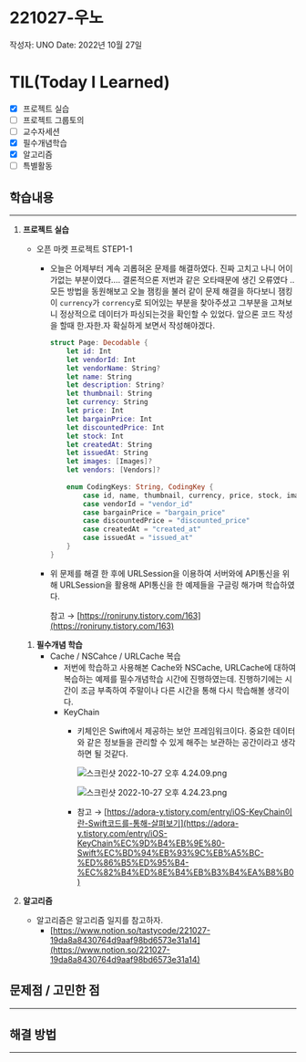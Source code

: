 # 221027-우노

작성자: UNO
Date: 2022년 10월 27일

# TIL(Today I Learned)

- [x]  프로젝트 실습
- [ ]  프로젝트 그룹토의
- [ ]  교수자세션
- [x]  필수개념학습
- [x]  알고리즘
- [ ]  특별활동

## 학습내용

---

1. **프로젝트 실습**
    - 오픈 마켓 프로젝트 STEP1-1
        - 오늘은 어제부터 계속 괴롭혀온 문제를 해결하였다. 진짜 고치고 나니 어이가없는 부분이였다…. 결론적으론 저번과 같은 오타때문에 생긴 오류였다 .. 모든 방법을 동원해보고 오늘 잼킹을 불러 같이 문제 해결을 하다보니 잼킹이 `currency`가 `corrency`로 되어있는 부분을 찾아주셨고 그부분을 고쳐보니 정상적으로 데이터가 파싱되는것을 확인할 수 있었다. 앞으론 코드 작성을 할때 한.자한.자 확실하게 보면서 작성해야겠다.
            
            ```swift
            struct Page: Decodable {
                let id: Int
                let vendorId: Int
                let vendorName: String?
                let name: String
                let description: String?
                let thumbnail: String
                let currency: String
                let price: Int
                let bargainPrice: Int
                let discountedPrice: Int
                let stock: Int
                let createdAt: String
                let issuedAt: String
                let images: [Images]?
                let vendors: [Vendors]?
                
                enum CodingKeys: String, CodingKey {
                    case id, name, thumbnail, currency, price, stock, images, vendors, vendorName, description
                    case vendorId = "vendor_id"
                    case bargainPrice = "bargain_price"
                    case discountedPrice = "discounted_price"
                    case createdAt = "created_at"
                    case issuedAt = "issued_at"
                }
            }
            ```
            
        - 위 문제를 해결 한 후에 URLSession을 이용하여 서버와에 API통신을 위해 URLSession을 활용해 API통신을 한 예제들을 구글링 해가며 학습하였다.
            
            참고 → [https://roniruny.tistory.com/163](https://roniruny.tistory.com/163)
            
    1. **필수개념 학습**
        - Cache / NSCahce / URLCache 복습
            - 저번에 학습하고 사용해본 Cache와 NSCache, URLCache에 대하여 복습하는 예제를 필수개념학습 시간에 진행하였는데. 진행하기에는 시간이 조금 부족하여 주말이나 다른 시간을 통해 다시 학습해볼 생각이다.
            - KeyChain
                - 키체인은 Swift에서 제공하는 보안 프레임워크이다. 중요한 데이터와 같은 정보들을 관리할 수 있게 해주는 보관하는 공간이라고 생각하면 될 것같다.
                    
                    ![스크린샷 2022-10-27 오후 4.24.09.png](221027-%E1%84%8B%E1%85%AE%E1%84%82%E1%85%A9%202d7f7338a6fd4fafaeb56abf9f528881/%25E1%2584%2589%25E1%2585%25B3%25E1%2584%258F%25E1%2585%25B3%25E1%2584%2585%25E1%2585%25B5%25E1%2586%25AB%25E1%2584%2589%25E1%2585%25A3%25E1%2586%25BA_2022-10-27_%25E1%2584%258B%25E1%2585%25A9%25E1%2584%2592%25E1%2585%25AE_4.24.09.png)
                    
                    ![스크린샷 2022-10-27 오후 4.24.23.png](221027-%E1%84%8B%E1%85%AE%E1%84%82%E1%85%A9%202d7f7338a6fd4fafaeb56abf9f528881/%25E1%2584%2589%25E1%2585%25B3%25E1%2584%258F%25E1%2585%25B3%25E1%2584%2585%25E1%2585%25B5%25E1%2586%25AB%25E1%2584%2589%25E1%2585%25A3%25E1%2586%25BA_2022-10-27_%25E1%2584%258B%25E1%2585%25A9%25E1%2584%2592%25E1%2585%25AE_4.24.23.png)
                    
                - 참고 → [https://adora-y.tistory.com/entry/iOS-KeyChain이란-Swift코드를-통해-살펴보기](https://adora-y.tistory.com/entry/iOS-KeyChain%EC%9D%B4%EB%9E%80-Swift%EC%BD%94%EB%93%9C%EB%A5%BC-%ED%86%B5%ED%95%B4-%EC%82%B4%ED%8E%B4%EB%B3%B4%EA%B8%B0)

1. **알고리즘**
    - 알고리즘은 알고리즘 일지를 참고하자.
        - [https://www.notion.so/tastycode/221027-19da8a8430764d9aaf98bd6573e31a14](https://www.notion.so/221027-19da8a8430764d9aaf98bd6573e31a14)

## 문제점 / 고민한 점

---

## 해결 방법

---